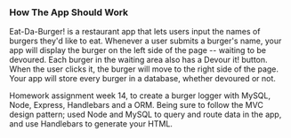 ### How The App Should Work
Eat-Da-Burger! is a restaurant app that lets users input the names of burgers they'd like to eat.
Whenever a user submits a burger's name, your app will display the burger on the left side of the page -- waiting to be devoured.
Each burger in the waiting area also has a Devour it! button. When the user clicks it, the burger will move to the right side of the page.
Your app will store every burger in a database, whether devoured or not.

Homework assignment week 14, to create a burger logger with MySQL, Node, Express, Handlebars and a ORM. Being sure to follow the MVC design pattern; used Node and MySQL to query and route data in the app, and use Handlebars to generate your HTML.